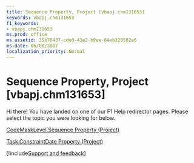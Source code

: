 ```yaml
---
title: Sequence Property, Project [vbapj.chm131653]
keywords: vbapj.chm131653
f1_keywords:
- vbapj.chm131653
ms.prod: office
ms.assetid: 35b78437-cde0-43e2-b9ee-84eb320582e6
ms.date: 06/08/2017
localization_priority: Normal
---
```



# Sequence Property, Project [vbapj.chm131653]

Hi there! You have landed on one of our F1 Help redirector pages. Please select the topic you were looking for below.

[CodeMaskLevel.Sequence Property (Project)](https://msdn.microsoft.com/library/539629b7-eb7d-aaf0-3278-39bd80494303%28Office.15%29.aspx)

[Task.ConstraintDate Property (Project)](https://msdn.microsoft.com/library/6985581b-82a1-6ab2-02ce-94d33e6d0336%28Office.15%29.aspx)

[!include[Support and feedback](~/includes/feedback-boilerplate.md)]